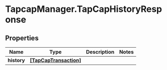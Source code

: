 # TapcapManager.TapCapHistoryResponse

## Properties
Name | Type | Description | Notes
------------ | ------------- | ------------- | -------------
**history** | [**[TapCapTransaction]**](TapCapTransaction.md) |  | 


